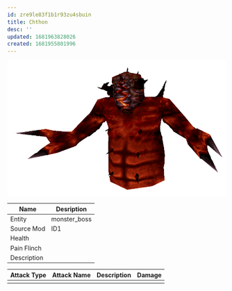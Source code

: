 ```yaml
---
id: zre9le83f1b1r93zu4sbuin
title: Chthon
desc: ''
updated: 1681963828026
created: 1681955801996
---
```

![Monster Picture](assets/img/chthon.png)

|Name  |Desription|
|------|-------------|
|Entity|monster_boss|
|Source Mod|ID1|
|Health||
|Pain Flinch||
|Description||

|Attack Type|Attack Name|Description|Damage|
|-----------|-----------|-----------|------|
||||
